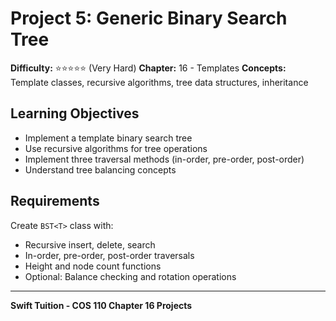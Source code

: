 # Project 5: Generic Binary Search Tree

**Difficulty:** ⭐⭐⭐⭐⭐ (Very Hard)
**Chapter:** 16 - Templates
**Concepts:** Template classes, recursive algorithms, tree data structures, inheritance

## Learning Objectives

- Implement a template binary search tree
- Use recursive algorithms for tree operations
- Implement three traversal methods (in-order, pre-order, post-order)
- Understand tree balancing concepts

## Requirements

Create `BST<T>` class with:
- Recursive insert, delete, search
- In-order, pre-order, post-order traversals
- Height and node count functions
- Optional: Balance checking and rotation operations

---

**Swift Tuition - COS 110 Chapter 16 Projects**
